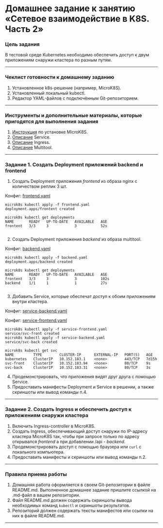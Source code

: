 # Домашнее задание к занятию «Сетевое взаимодействие в K8S. Часть 2»

### Цель задания

В тестовой среде Kubernetes необходимо обеспечить доступ к двум приложениям снаружи кластера по разным путям.

------

### Чеклист готовности к домашнему заданию

1. Установленное k8s-решение (например, MicroK8S).
2. Установленный локальный kubectl.
3. Редактор YAML-файлов с подключённым Git-репозиторием.

------

### Инструменты и дополнительные материалы, которые пригодятся для выполнения задания

1. [Инструкция](https://microk8s.io/docs/getting-started) по установке MicroK8S.
2. [Описание](https://kubernetes.io/docs/concepts/services-networking/service/) Service.
3. [Описание](https://kubernetes.io/docs/concepts/services-networking/ingress/) Ingress.
4. [Описание](https://github.com/wbitt/Network-MultiTool) Multitool.

------

### Задание 1. Создать Deployment приложений backend и frontend

1. Создать Deployment приложения _frontend_ из образа nginx с количеством реплик 3 шт.

Конфиг: [frontend.yaml](frontend.yaml)
```
microk8s kubectl apply -f frontend.yaml
deployment.apps/frontent created

microk8s kubectl get deployments
NAME       READY   UP-TO-DATE   AVAILABLE   AGE
frontent   3/3     3            3           52s


```
2. Создать Deployment приложения _backend_ из образа multitool.

Конфиг: [backend.yaml](backend.yaml)
```
microk8s kubectl apply -f backend.yaml
deployment.apps/backend created

microk8s kubectl get deployments
NAME       READY   UP-TO-DATE   AVAILABLE   AGE
frontent   3/3     3            3           102s
backend    1/1     1            1           27s


```
3. Добавить Service, которые обеспечат доступ к обоим приложениям внутри кластера.

Конфиг: [service-backend.yaml](service-backend.yaml)

Конфиг: [service-frontend.yaml](service-frontend.yaml)

```
microk8s kubectl apply -f service-frontend.yaml
service/svc-front created
microk8s kubectl apply -f service-backend.yaml
service/svc-back created

microk8s kubectl get svc
NAME         TYPE        CLUSTER-IP      EXTERNAL-IP   PORT(S)   AGE
kubernetes   ClusterIP   10.152.183.1    <none>        443/TCP   7d15h
svc-front    ClusterIP   10.152.183.94   <none>        80/TCP    9s
svc-back     ClusterIP   10.152.183.31   <none>        80/TCP    3s

```
4. Продемонстрировать, что приложения видят друг друга с помощью Service.
5. Предоставить манифесты Deployment и Service в решении, а также скриншоты или вывод команды п.4.

------

### Задание 2. Создать Ingress и обеспечить доступ к приложениям снаружи кластера

1. Включить Ingress-controller в MicroK8S.
2. Создать Ingress, обеспечивающий доступ снаружи по IP-адресу кластера MicroK8S так, чтобы при запросе только по адресу открывался _frontend_ а при добавлении /api - _backend_.
3. Продемонстрировать доступ с помощью браузера или `curl` с локального компьютера.
4. Предоставить манифесты и скриншоты или вывод команды п.2.

------

### Правила приема работы

1. Домашняя работа оформляется в своем Git-репозитории в файле README.md. Выполненное домашнее задание пришлите ссылкой на .md-файл в вашем репозитории.
2. Файл README.md должен содержать скриншоты вывода необходимых команд `kubectl` и скриншоты результатов.
3. Репозиторий должен содержать тексты манифестов или ссылки на них в файле README.md.

------
